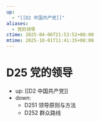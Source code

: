 ```yaml
---
up:
  - "[[D2 中国共产党]]"
aliases:
  - 党的领导
ctime: 2025-04-06T21:53:52+08:00
mtime: 2025-10-01T11:41:35+08:00
---
```


# D25 党的领导

- up: [[D2 中国共产党]]
- down:	
	- D251 领导原则与方法
	- D252 群众路线
	
